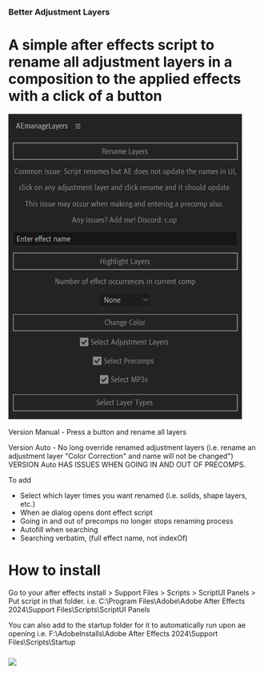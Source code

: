 
### Better Adjustment Layers
# A simple after effects script to rename all adjustment layers in a composition to the applied effects with a click of a button
![alt text](https://raw.githubusercontent.com/X8J/AEmanageLayers/main/script%20image.JPG)

Version Manual - Press a button and rename all layers

Version Auto - No long override renamed adjustment layers (i.e. rename an adjustment layer "Color Correction" and name will not be changed")
VERSION Auto HAS ISSUES WHEN GOING IN AND OUT OF PRECOMPS.

To add
+ Select which layer times you want renamed (i.e. solids, shape layers, etc.)
+ When ae dialog opens dont effect script
+ Going in and out of precomps no longer stops renaming process
+ Autofill when searching
+ Searching verbatim, (full effect name, not indexOf)


# How to install
Go to your after effects install > Support Files > Scripts > ScriptUI Panels > Put script in that folder. 
i.e. C:\Program Files\Adobe\Adobe After Effects 2024\Support Files\Scripts\ScriptUI Panels

You can also add to the startup folder for it to automatically run upon ae opening 
i.e. F:\AdobeInstalls\Adobe After Effects 2024\Support Files\Scripts\Startup
 
<h3 align="left"><img src = "https://raw.githubusercontent.com/MartinHeinz/MartinHeinz/master/wave.gif" width = 30px>
